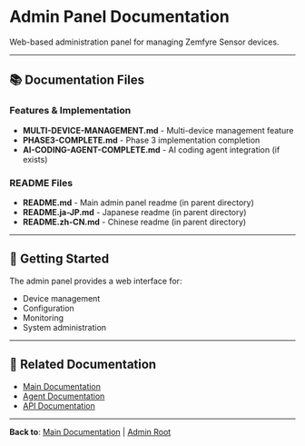 # Admin Panel Documentation

Web-based administration panel for managing Zemfyre Sensor devices.

---

## 📚 Documentation Files

### Features & Implementation
- **MULTI-DEVICE-MANAGEMENT.md** - Multi-device management feature
- **PHASE3-COMPLETE.md** - Phase 3 implementation completion
- **AI-CODING-AGENT-COMPLETE.md** - AI coding agent integration (if exists)

### README Files
- **README.md** - Main admin panel readme (in parent directory)
- **README.ja-JP.md** - Japanese readme (in parent directory)
- **README.zh-CN.md** - Chinese readme (in parent directory)

---

## 🚀 Getting Started

The admin panel provides a web interface for:
- Device management
- Configuration
- Monitoring
- System administration

---

## 🔗 Related Documentation

- [Main Documentation](../../docs/README.md)
- [Agent Documentation](../../agent/docs/)
- [API Documentation](../../api/)

---

**Back to**: [Main Documentation](../../docs/README.md) | [Admin Root](../)
